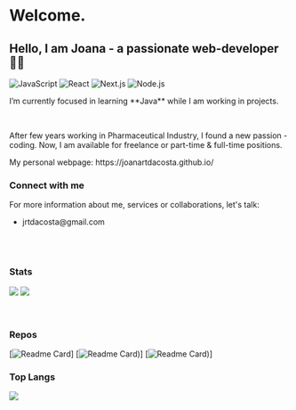 <div>
  <h1>Welcome.</h1>
  <h2>Hello, I am Joana - a passionate web-developer 👩‍💻</h2>


  ![JavaScript](https://img.shields.io/badge/JavaScript-F7DF1E?style=for-the-badge&logo=javascript&logoColor=black)
  ![React](https://img.shields.io/badge/React-61DAFB?style=for-the-badge&logo=react&logoColor=black)
  ![Next.js](https://img.shields.io/badge/Next.js-000000?style=for-the-badge&logo=next.js&logoColor=white)
  ![Node.js](https://img.shields.io/badge/Node.js-43853D?style=for-the-badge&logo=node.js&logoColor=white)
  
</div>

<div align="left">
<p>I’m currently focused in learning **Java** while I am working in projects.</p>
</div>

</br>

<div align="left">
  <p>After few years working in Pharmaceutical Industry, I found a new passion - coding. Now, I am available for freelance or part-time & full-time positions.</p>
  <p>My personal webpage: https://joanartdacosta.github.io/</p>
</div>

<div align="left">
  <h3>Connect with me</h3>
  <p>For more information about me, services or collaborations, let's talk: </p>
  <ul>
    <li>jrtdacosta@gmail.com</li>
   
  </ul>
</div>

</br>
</br>

<div align="left">
  <h3>Stats</h3>
  <img src="https://streak-stats.demolab.com?user=Joanartdacosta&theme=github_dark"/>
  <img src="https://github-readme-stats.vercel.app/api?username=joanartdacosta&show_icons=true&theme=github_dark"/>
</div>

</br>

</br>

<div align="left">
<h3>Repos</h3>

  [![Readme Card](https://github-readme-stats.vercel.app/api/pin/?username=Joanartdacosta&repo=Joanartdacosta.github.io&theme=github_dark)]
  [![Readme Card](https://github-readme-stats.vercel.app/api/pin/?username=Joanartdacosta&repo=chalet&theme=github_dark))]
   [![Readme Card](https://github-readme-stats.vercel.app/api/pin/?username=Joanartdacosta&repo=roads-blog&theme=github_dark))]
</div>

<div align="left">
<h3>Top Langs</h3>
<img src="https://github-readme-stats.vercel.app/api/top-langs/?username=joanartdacosta&theme=github_dark&layout=compact"/>  
</div>
